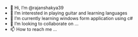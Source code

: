 - 👋 Hi, I’m @rajanshakya39
- 👀 I’m interested in playing guitar and learning languages
- 🌱 I’m currently learning windows form application using c# 
- 💞️ I’m looking to collaborate on ...
- 📫 How to reach me ...

<!---
rajanshakya39/rajanshakya39 is a ✨ special ✨ repository because its `README.md` (this file) appears on your GitHub profile.
You can click the Preview link to take a look at your changes.
--->
